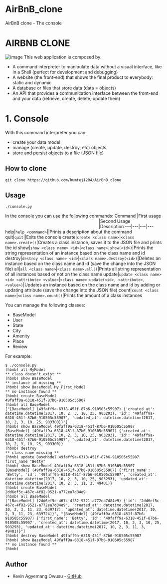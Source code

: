 # AirBnB_clone
AirBnB clone - The console
# AIRBNB CLONE
![image](https://user-images.githubusercontent.com/73969861/156969348-4eb599dd-b1b1-4a64-a04a-e5a9f4e183da.png)
This web application is composed by:
* A command interpreter to manipulate data without a visual interface, like in a Shell (perfect for development and debugging)
* A website (the front-end) that shows the final product to everybody: static and dynamic
* A database or files that store data (data = objects)
* An API that provides a communication interface between the front-end and your data (retrieve, create, delete, update them)
# 1. Console
With this command interpreter you can:
* create your data model
* manage (create, update, destroy, etc) objects
* store and persist objects to a file (JSON file)
## How to clone
```
git clone https://github.com/humtej1204/AirBnB_clone
```
## Usage
```
./console.py
```
In the console you can use the following commands:
Command |First usage <img width=300/>|Second Usage <img width=300/>|Description
---|---|---|---
help|`help <command>`||Prints a description about the command
quit|`quit`||Exits the console
create|`create <class name>`|`<class name>.create()`|Creates a class instance, saves it to the JSON file and prints the id
show|`show <class name> <id>`|`<class name>.show(<id>)`|Prints the string representation of an instance based on the class name and id
destroy|`destroy <class name> <id>`|`<class name>.destroy(<id>)`|Deletes an instance based on the class name and id (save the change into the JSON file)
all|`all <class name>`|`<class name>.all()`|Prints all string representation of all instances based or not on the class name
update|`update <class name> <id> <attribute> <value>`|`<class name>.update(<id>, <attribute>, <value>)`|Updates an instance based on the class name and id by adding or updating attribute (save the change into the JSON file)
count|`count <class name>`|`<class name>.count()`|Prints the amount of a class instances

You can manage the following classes:
* BaseModel
* User
* State
* City
* Amenity
* Place
* Review

For example:
```
$ ./console.py
(hbnb) all MyModel
** class doesn't exist **
(hbnb) show BaseModel
** instance id missing **
(hbnb) show BaseModel My_First_Model
** no instance found **
(hbnb) create BaseModel
49faff9a-6318-451f-87b6-910505c55907
(hbnb) all BaseModel
["[BaseModel] (49faff9a-6318-451f-87b6-910505c55907) {'created_at': datetime.datetime(2017, 10, 2, 3, 10, 25, 903293), 'id': '49faff9a-6318-451f-87b6-910505c55907', 'updated_at': datetime.datetime(2017, 10, 2, 3, 10, 25, 903300)}"]
(hbnb) show BaseModel 49faff9a-6318-451f-87b6-910505c55907
[BaseModel] (49faff9a-6318-451f-87b6-910505c55907) {'created_at': datetime.datetime(2017, 10, 2, 3, 10, 25, 903293), 'id': '49faff9a-6318-451f-87b6-910505c55907', 'updated_at': datetime.datetime(2017, 10, 2, 3, 10, 25, 903300)}
(hbnb) destroy
** class name missing **
(hbnb) update BaseModel 49faff9a-6318-451f-87b6-910505c55907 first_name "Betty"
(hbnb) show BaseModel 49faff9a-6318-451f-87b6-910505c55907
[BaseModel] (49faff9a-6318-451f-87b6-910505c55907) {'first_name': 'Betty', 'id': '49faff9a-6318-451f-87b6-910505c55907', 'created_at': datetime.datetime(2017, 10, 2, 3, 10, 25, 903293), 'updated_at': datetime.datetime(2017, 10, 2, 3, 11, 3, 49401)}
(hbnb) create BaseModel
2dd6ef5c-467c-4f82-9521-a772ea7d84e9
(hbnb) all BaseModel
["[BaseModel] (2dd6ef5c-467c-4f82-9521-a772ea7d84e9) {'id': '2dd6ef5c-467c-4f82-9521-a772ea7d84e9', 'created_at': datetime.datetime(2017, 10, 2, 3, 11, 23, 639717), 'updated_at': datetime.datetime(2017, 10, 2, 3, 11, 23, 639724)}", "[BaseModel] (49faff9a-6318-451f-87b6-910505c55907) {'first_name': 'Betty', 'id': '49faff9a-6318-451f-87b6-910505c55907', 'created_at': datetime.datetime(2017, 10, 2, 3, 10, 25, 903293), 'updated_at': datetime.datetime(2017, 10, 2, 3, 11, 3, 49401)}"]
(hbnb) destroy BaseModel 49faff9a-6318-451f-87b6-910505c55907
(hbnb) show BaseModel 49faff9a-6318-451f-87b6-910505c55907
** no instance found **
(hbnb)
```
## Author
* Kevin Agyemang Owusu - [GitHub](https://github.com/Agyemang-SE)
